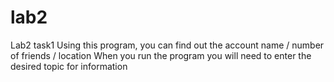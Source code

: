 # lab2
Lab2 task1
Using this program, you can find out the account name / number of friends / location
When you run the program you will need to enter the desired topic for information
